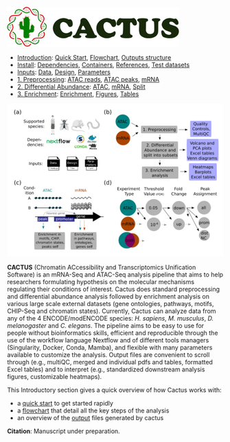 
<img src="/docs/images/logo_cactus.png" width="400" />

* [Introduction](/README.md): [Quick Start](/docs/1_Intro/Quick_start.md), [Flowchart](/docs/1_Intro/Flowchart.md), [Outputs structure](/docs/1_Intro/Outputs_structure.md)
* [Install](/docs/2_Install/2_Install.md): [Dependencies](/docs/2_Install/Dependencies.md), [Containers](/docs/2_Install/Containers.md), [References](/docs/2_Install/References.md), [Test datasets](/docs/2_Install/Test_datasets.md)
* [Inputs](/docs/3_Inputs/3_Inputs.md): [Data](/docs/3_Inputs/Data.md), [Design](/docs/3_Inputs/Design.md), [Parameters](/docs/3_Inputs/Parameters.md)
* [1. Preprocessing](/docs/4_Prepro/4_Prepro.md): [ATAC reads](/docs/4_Prepro/ATAC_reads.md), [ATAC peaks](/docs/4_Prepro/ATAC_peaks.md), [mRNA](/docs/4_Prepro/mRNA.md)
* [2. Differential Abundance](/docs/5_DA/5_DA.md): [ATAC](/docs/5_DA/DA_ATAC.md), [mRNA](/docs/5_DA/DA_mRNA.md), [Split](/docs/5_DA/Split.md)
* [3. Enrichment](/docs/6_Enrich/6_Enrich.md): [Enrichment](/docs/6_Enrich/Enrichment.md), [Figures](/docs/6_Enrich/Figures.md), [Tables](/docs/6_Enrich/Tables.md)

[](END_OF_MENU)



![](/docs/images/figure_1.png "Introduction")

**CACTUS** (Chromatin ACcessibility and Transcriptomics Unification Software) is an mRNA-Seq and ATAC-Seq analysis pipeline that aims to help researchers formulating hypothesis on the molecular mechanisms regulating their conditions of interest. Cactus does standard preprocessing and differential abundance analysis followed by enrichment analysis on various large scale external datasets (gene ontologies, pathways, motifs, CHIP-Seq and chromatin states). Currently, Cactus can analyze data from any of the 4 ENCODE/modENCODE species: *H. sapiens*, *M. musculus*, *D. melanogaster* and *C. elegans*. The pipeline aims to be easy to use for people without bioinformatics skills, efficient and reproducible through the use of the workflow language Nextflow and of different tools managers (Singularity, Docker, Conda, Mamba), and flexible with many parameters available to customize the analysis. Output files are convenient to scroll through (e.g., multiQC, merged and individual pdfs and tables, formatted Excel tables) and to interpret (e.g., standardized downstream analysis figures, customizable heatmaps).

This Introductory section gives a quick overview of how Cactus works with:
 - a [quick start](/docs/1_Intro/Quick_start.md) to get started rapidly
 - a [flowchart](/docs/1_Intro/Flowchart.md) that detail all the key steps of the analysis
 - an overview of the [output](/docs/1_Intro/Outputs_structure.md) files generated by cactus 

 **Citation**: Manuscript under preparation.
